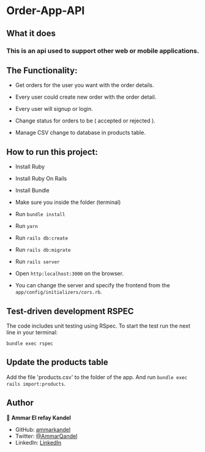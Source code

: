 # Order-App-API

## What it does

### This is an api used to support other web or mobile applications.

## The Functionality:

- Get orders for the user you want with the order details.

- Every user could create new order with the order detail.

- Every user will signup or login.

- Change status for orders to be ( accepted or rejected ).

- Manage CSV change to database in products table.


## How to run this project:

- Install Ruby

- Install Ruby On Rails

- Install Bundle

- Make sure you inside the folder (terminal)

- Run `bundle install`

- Run `yarn`

- Run `rails db:create`

- Run `rails db:migrate`

- Run `rails server`

- Open `http:localhost:3000` on the browser.

- You can change the server and specify the frontend from the `app/config/initializers/cors.rb`.


## Test-driven development RSPEC

The code includes unit testing using RSpec. To start the test run the next line in your terminal:

`bundle exec rspec`


## Update the products table

Add the file 'products.csv' to the folder of the app. And run `bundle exec rails import:products`.


## Author

👤 **Ammar El refay Kandel**

- GitHub: [ammarkandel](https://github.com/ammarkandel)
- Twitter: [@AmmarQandel](https://twitter.com/AmmarQandel)
- LinkedIn: [LinkedIn](https://www.linkedin.com/in/ammar-kandel/)

